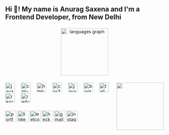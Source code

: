 <h2 align="left">Hi 👋! My name is Anurag Saxena and I'm a Frontend Developer, from New Delhi</h2>

###
<div align="center">
 <!-- <img src="https://github-readme-stats.vercel.app/api?username=anuragsaxena1999&hide_title=false&hide_rank=false&show_icons=true&include_all_commits=true&count_private=true&disable_animations=false&theme=dracula&locale=en&hide_border=false" height="150" alt="stats graph"  />-->
  <img  src="https://github-readme-stats.vercel.app/api/top-langs?username=anuragsaxena1999&locale=en&hide_title=false&layout=compact&card_width=320&langs_count=5&theme=dracula&hide_border=false" height="150" alt="languages graph"  />
</div>

###

<img align="right" height="150" src="https://i.imgflip.com/65efzo.gif"  />

###

<div align="left">
  <img src="https://cdn.jsdelivr.net/gh/devicons/devicon/icons/c/c-original.svg" height="30" alt="javascript logo"  />
  <img width="12" />
  <img src="https://cdn.jsdelivr.net/gh/devicons/devicon/icons/cplusplus/cplusplus-original.svg" height="30" alt="cplusplus logo"  />
  <img width="12" />
  <img src="https://cdn.jsdelivr.net/gh/devicons/devicon/icons/html5/html5-original.svg" height="30" alt="html5 logo"  />
  <img width="12" />
  <img src="https://cdn.jsdelivr.net/gh/devicons/devicon/icons/css3/css3-original.svg" height="30" alt="css3 logo"  />
  <img width="12" />
  <img src="https://cdn.jsdelivr.net/gh/devicons/devicon/icons/javascript/javascript-original.svg" height="30" alt="javascript logo"  />
  <img width="12" />
  <img src="https://cdn.jsdelivr.net/gh/devicons/devicon/icons/bootstrap/bootstrap-original.svg" height="30" alt="bootstrap logo"  />
  <img width="12" />
  <img src="https://cdn.jsdelivr.net/gh/devicons/devicon/icons/tailwindcss/tailwindcss-original.svg" height="30" alt="tailwindcss logo"  />
  <img width="12" />
  <img src="https://cdn.jsdelivr.net/gh/devicons/devicon/icons/react/react-original.svg" height="30" alt="react logo"  />
  <img width="12" />
  <img src="https://cdn.jsdelivr.net/gh/devicons/devicon/icons/redux/redux-original.svg" height="30" alt="redux logo"  />
<!--   <img width="12" />
  <img src="https://cdn.jsdelivr.net/gh/devicons/devicon/icons/sql/sql-original.svg" height="30" alt="sql logo"  /> -->
</div>

###

<div align="left">
  <a href="https://anuragsaxena.vercel.app" target="_blank"><img src="https://img.shields.io/static/v1?message=Portfolio&logo=portfolio&label=&color=FF0000&logoColor=white&labelColor=&style=for-the-badge" height="35" alt="portfolio logo"  /></a>
  <a href="https://www.linkedin.com/in/anurag-saxena-7257001b1/"><img src="https://img.shields.io/static/v1?message=LinkedIn&logo=linkedin&label=&color=E4405F&logoColor=white&labelColor=&style=for-the-badge" height="35" alt="linkedin logo"  /></a>
  <a href="https://leetcode.com/u/AnuragSaxena/"><img src="https://img.shields.io/static/v1?message=Leetcode&logo=leetcode&label=&color=9146FF&logoColor=white&labelColor=&style=for-the-badge" height="35" alt="leetcode logo"  /></a>
  <a href="https://www.hackerrank.com/profile/anurag1705094"><img src="https://img.shields.io/static/v1?message=HackerRank&logo=hackerrank&label=&color=7289DA&logoColor=white&labelColor=&style=for-the-badge" height="35" alt="heckerrank logo"  /></a>
 <a href="mailto:anurag1705094@gmail.com"> <img src="https://img.shields.io/static/v1?message=Gmail&logo=gmail&label=&color=D14836&logoColor=white&labelColor=&style=for-the-badge" height="35" alt="gmail logo"  /></a>
 <a href="https://www.instagram.com/saxenaanurag133"> <img src="https://img.shields.io/static/v1?message=Instagram&logo=instagram&label=&color=0077B5&logoColor=white&labelColor=&style=for-the-badge" height="35" alt="instagram logo"  /></a>
</div>

###

<br clear="both">

<!--<img src="https://raw.githubusercontent.com/maurodesouza/maurodesouza/output/snake.svg" alt="Snake animation" />-->

###
